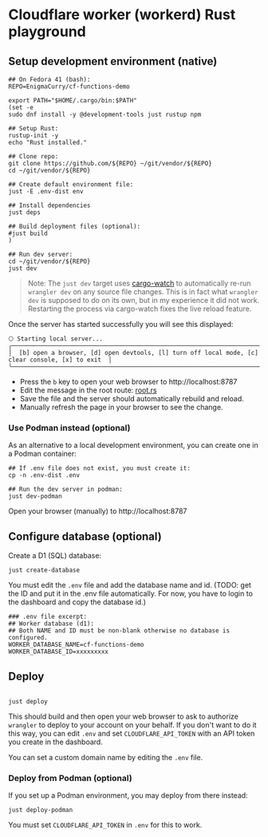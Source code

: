 # Cloudflare worker (workerd) Rust playground

## Setup development environment (native)

```
## On Fedora 41 (bash):
REPO=EnigmaCurry/cf-functions-demo

export PATH="$HOME/.cargo/bin:$PATH"
(set -e
sudo dnf install -y @development-tools just rustup npm

## Setup Rust:
rustup-init -y
echo "Rust installed."

## Clone repo:
git clone https://github.com/${REPO} ~/git/vendor/${REPO}
cd ~/git/vendor/${REPO}

## Create default environment file:
just -E .env-dist env

## Install dependencies
just deps

## Build deployment files (optional):
#just build
)

## Run dev server:
cd ~/git/vendor/${REPO}
just dev
```

> Note: The `just dev` target uses
> [cargo-watch](https://github.com/watchexec/cargo-watch) to
> automatically re-run `wrangler dev` on any source file changes. This
> is in fact what `wrangler dev` is supposed to do on its own, but in
> my experience it did not work. Restarting the process via
> cargo-watch fixes the live reload feature.

Once the server has started successfully you will see this displayed:

```
⎔ Starting local server...
╭──────────────────────────────────────────────────────────────────────────────────────────────────╮
│  [b] open a browser, [d] open devtools, [l] turn off local mode, [c] clear console, [x] to exit  │
╰──────────────────────────────────────────────────────────────────────────────────────────────────╯
```

 * Press the `b` key to open your web browser to http://localhost:8787
 * Edit the message in the root route: [root.rs](src/routes/root.rs)
 * Save the file and the server should automatically rebuild and reload.
 * Manually refresh the page in your browser to see the change.

### Use Podman instead (optional)

As an alternative to a local development environment, you can create
one in a Podman container:

```
## If .env file does not exist, you must create it:
cp -n .env-dist .env

## Run the dev server in podman:
just dev-podman
```

Open your browser (manually) to http://localhost:8787

## Configure database (optional)

Create a D1 (SQL) database:

```
just create-database
```

You must edit the `.env` file and add the database name and id. (TODO:
get the ID and put it in the .env file automatically. For now, you
have to login to the dashboard and copy the database id.)

```
### .env file excerpt:
## Worker database (d1):
## Both NAME and ID must be non-blank otherwise no database is configured.
WORKER_DATABASE_NAME=cf-functions-demo
WORKER_DATABASE_ID=xxxxxxxxx
```

## Deploy

```

just deploy
```

This should build and then open your web browser to ask to authorize
`wrangler` to deploy to your account on your behalf. If you don't want
to do it this way, you can edit `.env` and set `CLOUDFLARE_API_TOKEN`
with an API token you create in the dashboard.

You can set a custom domain name by editing the `.env` file.

### Deploy from Podman (optional)

If you set up a Podman environment, you may deploy from there instead:

```
just deploy-podman
```

You must set `CLOUDFLARE_API_TOKEN` in `.env` for this to work.

